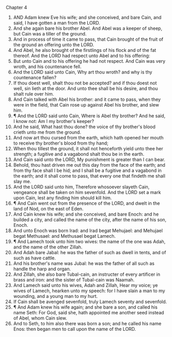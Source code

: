 Chapter 4

1. AND Adam knew Eve his wife; and she conceived, and bare Cain, and said, I have gotten a man from the LORD.
2. And she again bare his brother Abel.  And Abel was a keeper of sheep, but Cain was a tiller of the ground.
3. And in process of time it came to pass, that Cain brought of the fruit of the ground an offering unto the LORD.
4. And Abel, he also brought of the firstlings of his flock and of the fat thereof.  And the LORD had respect unto Abel and to his offering:
5. But unto Cain and to his offering he had not respect.  And Cain was very wroth, and his countenance fell.
6. And the LORD said unto Cain, Why art thou wroth?  and why is thy countenance fallen?
7. If thou doest well, shalt thou not be accepted?  and if thou doest not well, sin lieth at the door.  And unto thee shall be his desire, and thou shalt rule over him.
8. And Cain talked with Abel his brother: and it came to pass, when they were in the field, that Cain rose up against Abel his brother, and slew him.
9. ¶ And the LORD said unto Cain, Where is Abel thy brother?  And he said, I know not: Am I my brother's keeper?
10. And he said, What hast thou done?  the voice of thy brother's blood crieth unto me from the ground.
11. And now art thou cursed from the earth, which hath opened her mouth to receive thy brother's blood from thy hand;
12. When thou tillest the ground, it shall not henceforth yield unto thee her strength; a fugitive and a vagabond shalt thou be in the earth.
13. And Cain said unto the LORD, My punishment is greater than I can bear.
14. Behold, thou hast driven me out this day from the face of the earth; and from thy face shall I be hid; and I shall be a fugitive and a vagabond in the earth; and it shall come to pass, that every one that findeth me shall slay me.
15. And the LORD said unto him, Therefore whosoever slayeth Cain, vengeance shall be taken on him sevenfold.  And the LORD set a mark upon Cain, lest any finding him should kill him.
16. ¶ And Cain went out from the presence of the LORD, and dwelt in the land of Nod, on the east of Eden.
17. And Cain knew his wife; and she conceived, and bare Enoch: and he builded a city, and called the name of the city, after the name of his son, Enoch.
18. And unto Enoch was born Irad: and Irad begat Mehujael: and Mehujael begat Methusael: and Methusael begat Lamech.
19. ¶ And Lamech took unto him two wives: the name of the one was Adah, and the name of the other Zillah.
20. And Adah bare Jabal: he was the father of such as dwell in tents, and of such as have cattle.
21. And his brother's name was Jubal: he was the father of all such as handle the harp and organ.
22. And Zillah, she also bare Tubal-cain, an instructer of every artificer in brass and iron: and the sister of Tubal-cain was Naamah.
23. And Lamech said unto his wives, Adah and Zillah, Hear my voice; ye wives of Lamech, hearken unto my speech: for I have slain a man to my wounding, and a young man to my hurt.
24. If Cain shall be avenged sevenfold, truly Lamech seventy and sevenfold.
25. ¶ And Adam knew his wife again; and she bare a son, and called his name Seth: For God, said she, hath appointed me another seed instead of Abel, whom Cain slew.
26. And to Seth, to him also there was born a son; and he called his name Enos: then began men to call upon the name of the LORD.
